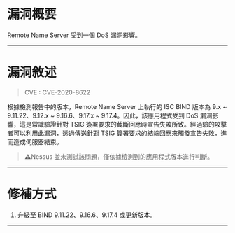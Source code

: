 # 漏洞概要

Remote Name Server 受到一個 DoS 漏洞影響。


---

# 漏洞敘述

> CVE : CVE-2020-8622

根據檢測報告中的版本，Remote Name Server 上執行的 ISC BIND 版本為 9.x ~ 9.11.22、9.12.x ~ 9.16.6、9.17.x ~ 9.17.4。因此，該應用程式受到 DoS 漏洞影響，這是常識驗證針對 TSIG 簽署要求的截斷回應時宣告失敗所致。經過驗的攻擊者可以利用此漏洞，透過傳送針對 TSIG 簽署要求的結端回應來觸發宣告失敗，進而造成伺服器結束。

> ⚠️Nessus 並未測試該問題，僅依據檢測到的應用程式版本進行判斷。


---

# 修補方式

1. 升級至 BIND 9.11.22、9.16.6、9.17.4 或更新版本。


---
